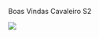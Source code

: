Boas Vindas Cavaleiro S2

![](https://media1.tenor.com/m/p1R9REQupX4AAAAd/smirking-white-rabbit.gif)
